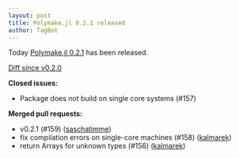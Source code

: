 ```yaml
---
layout: post
title: Polymake.jl 0.2.1 released
author: TagBot
---
```


Today [Polymake.jl 0.2.1](https://github.com/oscar-system/Polymake.jl/releases/tag/v0.2.1) has
been released.

[Diff since v0.2.0](https://github.com/oscar-system/Polymake.jl/compare/v0.2.0...v0.2.1)

**Closed issues:**

- Package does not build on single core systems (#157)

**Merged pull requests:**

- v0.2.1 (#159) ([saschatimme](https://github.com/saschatimme))
- fix compilation errors on single-core machines (#158) ([kalmarek](https://github.com/kalmarek))
- return Arrays for unknown types (#156) ([kalmarek](https://github.com/kalmarek))
